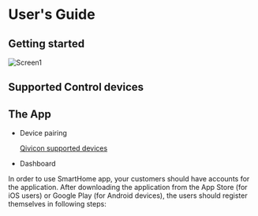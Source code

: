 # User's Guide

## Getting started
![Screen1]({{site.url}}{{site.baseurl}}https://www.qivicon.com/de/produkte/produktinformationen/qivicon-home-base-2-0/)


## Supported Control devices
## The App
* Device pairing

  [Qivicon supported devices](https://www.qivicon.com/assets/Products/Uploads/QIVICON-Kompatibilitaetsliste.pdf)
* Dashboard

In order to use SmartHome app, your customers should have accounts for the application. After downloading the application from the App Store (for iOS users) or Google Play (for Android devices), the users should register themselves in following steps:


